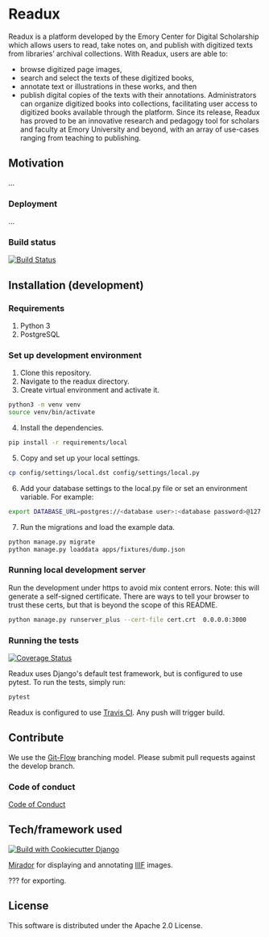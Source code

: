 # Readux

Readux is a platform developed by the Emory Center for Digital Scholarship which allows users to read, take notes on, and publish with digitized texts from libraries’ archival collections. With Readux, users are able to:
-	browse digitized page images, 
-	search and select the texts of these digitized books, 
-	annotate text or illustrations in these works, and then 
-	publish digital copies of the texts with their annotations. 
Administrators can organize digitized books into collections, facilitating user access to digitized books available through the platform. Since its release, Readux has proved to be an innovative research and pedagogy tool for scholars and faculty at Emory University and beyond, with an array of use-cases ranging from teaching to publishing. 


## Motivation

...

### Deployment

...

### Build status

[![Build Status](https://travis-ci.com/ecds/readux.svg?branch=develop)](https://travis-ci.com/ecds/readux)

## Installation (development)

### Requirements

1. Python 3
2. PostgreSQL

### Set up development environment

1. Clone this repository.
2. Navigate to the readux directory.
3. Create virtual environment and activate it.

~~~bash
python3 -m venv venv
source venv/bin/activate
~~~

4. Install the dependencies.

~~~bash
pip install -r requirements/local
~~~

5. Copy and set up your local settings.

~~~bash
cp config/settings/local.dst config/settings/local.py
~~~

6. Add your database settings to the local.py file or set an environment variable. For example:

~~~bash
export DATABASE_URL=postgres://<database user>:<database password>@127.0.0.1:5432/<database name>
~~~

7. Run the migrations and load the example data.

~~~bash
python manage.py migrate
python manage.py loaddata apps/fixtures/dump.json
~~~

### Running local development server

Run the development under https to avoid mix content errors. Note: this will generate a self-signed certificate. There are ways to tell your browser to trust these certs, but that is beyond the scope of this README.

~~~bash
python manage.py runserver_plus --cert-file cert.crt  0.0.0.0:3000
~~~

### Running the tests

[![Coverage Status](https://coveralls.io/repos/github/ecds/readux/badge.svg?branch=develop)](https://coveralls.io/github/ecds/readux?branch=develop)

Readux uses Django's default test framework, but is configured to use pytest. To run the tests, simply run:

~~~bash
pytest
~~~

Readux is configured to use [Travis CI](https://travis-ci.org/ecds/readux). Any push will trigger build.

## Contribute

We use the [Git-Flow](https://danielkummer.github.io/git-flow-cheatsheet/) branching model. Please submit pull requests against the develop branch.

### Code of conduct

[Code of Conduct](CODE_OF_CONDUCT.md)

## Tech/framework used

[![Build with Cookiecutter Django](https://img.shields.io/badge/built%20with-Cookiecutter%20Django-ff69b4.svg)](https://github.com/pydanny/cookiecutter-django/)

[Mirador](http://projectmirador.org/) for displaying and annotating [IIIF](http://iiif.io) images.

??? for exporting.

## License

This software is distributed under the Apache 2.0 License.
